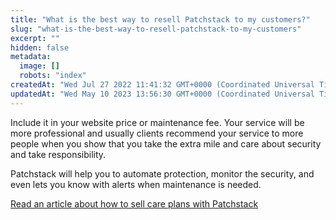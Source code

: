 ```yaml
---
title: "What is the best way to resell Patchstack to my customers?"
slug: "what-is-the-best-way-to-resell-patchstack-to-my-customers"
excerpt: ""
hidden: false
metadata: 
  image: []
  robots: "index"
createdAt: "Wed Jul 27 2022 11:41:32 GMT+0000 (Coordinated Universal Time)"
updatedAt: "Wed May 10 2023 13:56:30 GMT+0000 (Coordinated Universal Time)"
---
```

Include it in your website price or maintenance fee. Your service will be more professional and usually clients recommend your service to more people when you show that you take the extra mile and care about security and take responsibility.  

Patchstack will help you to automate protection, monitor the security, and even lets you know with alerts when maintenance is needed.

<a href="https://patchstack.com/articles/how-i-started-selling-wordpress-care-plans-to-my-clients/" target="_blank">Read an article about how to sell care plans with Patchstack</a>

